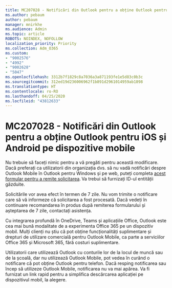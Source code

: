 ```yaml
---
title: MC207028 - Notificări din Outlook pentru a obține Outlook pentru iOS și Android pe dispozitive mobile
ms.author: pebaum
author: pebaum
manager: mnirkhe
ms.audience: Admin
ms.topic: article
ROBOTS: NOINDEX, NOFOLLOW
localization_priority: Priority
ms.collection: Adm_O365
ms.custom:
- "9002576"
- "4992"
- "9002628"
- "5047"
ms.openlocfilehash: 3312b7f1829c8a7036a3a871193fe1e5d83c0b3c
ms.sourcegitcommit: 312ed19d236006962f1b891d2961014959ab1898
ms.translationtype: HT
ms.contentlocale: ro-RO
ms.lasthandoff: 04/25/2020
ms.locfileid: "43812633"
---
```

# <a name="mc207028---notifications-in-outlook-to-obtain-outlook-for-ios-and-android-on-mobile-devices"></a>MC207028 - Notificări din Outlook pentru a obține Outlook pentru iOS și Android pe dispozitive mobile

Nu trebuie să faceți nimic pentru a vă pregăti pentru această modificare. Dacă preferați ca utilizatorii din organizația dvs. să nu vadă notificări despre Outlook Mobile în Outlook pentru Windows și pe web, puteți completa [acest formular pentru a remite solicitarea](https://aka.ms/MC207028). Va trebui să furnizați ID-ul entității găzduite. 

Solicitările vor avea efect în termen de 7 zile. Nu vom trimite o notificare care să vă informeze că solicitarea a fost procesată. Dacă vedeți în continuare recomandarea în produs după remiterea formularului și așteptarea de 7 zile, contactați asistența.

Cu integrarea profundă în OneDrive, Teams și aplicațiile Office, Outlook este cea mai bună modalitate de a experimenta Office 365 pe un dispozitiv mobil. Mulți clienți nu știu că pot obține funcționalități suplimentare și drepturi de utilizare comercială pentru Outlook Mobile, ca parte a serviciilor Office 365 și Microsoft 365, fără costuri suplimentare.

Utilizatorii care utilizează Outlook cu conturile lor de la locul de muncă sau de la școală, dar nu utilizează Outlook Mobile, pot vedea în curând o notificare că pot obține Outlook pentru telefon. Dacă resping notificarea sau încep să utilizeze Outlook Mobile, notificarea nu va mai apărea. Va fi furnizat un link rapid pentru a simplifica descărcarea aplicației pe dispozitivul mobil, la alegere.
